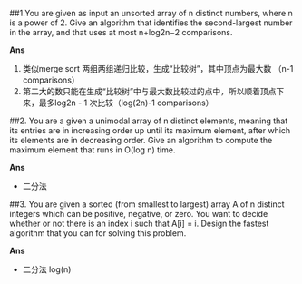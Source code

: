 ##1.You are given as input an unsorted array of n distinct numbers, where n is a power of 2. Give an algorithm that identifies the second-largest number in the array, and that uses at most n+log2n−2 comparisons.

**Ans**
1. 类似merge sort 两组两组递归比较，生成“比较树”，其中顶点为最大数 （n-1 comparisons）
2. 第二大的数只能在生成“比较树”中与最大数比较过的点中，所以顺着顶点下来，最多log2n - 1 次比较（log(2n)-1 comparisons）

##2. You are a given a unimodal array of n distinct elements, meaning that its entries are in increasing order up until its maximum element, after which its elements are in decreasing order. Give an algorithm to compute the maximum element that runs in O(log n) time.

**Ans**
* 二分法

##3. You are given a sorted (from smallest to largest) array A of n distinct integers which can be positive, negative, or zero. You want to decide whether or not there is an index i such that A[i] = i. Design the fastest algorithm that you can for solving this problem.

**Ans**
* 二分法 log(n)